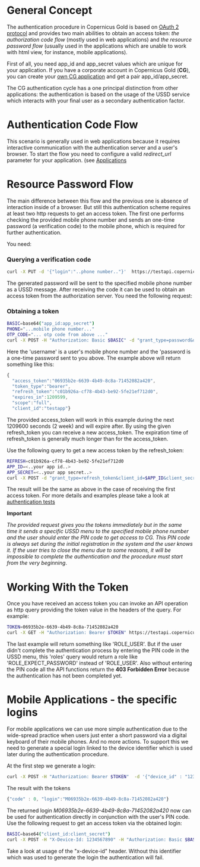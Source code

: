 # General Concept

The authentication procedure in Copernicus Gold is based on [OAuth 2 protocol](https://tools.ietf.org/html/rfc6749) and provides two 
main abilities to obtain an access token: *the authorization code flow* (mostly used in web applications) and 
*the resource password flow* (usually used in the applications which are unable to work with html view, for instance, mobile applications).

First of all, you need app\_id and app\_secret values which are unique for your application. If you have a corporate
account in Copernicus Gold (**CG**), you can create your [own CG application](./applications/registration.md) and get a pair app\_id/app\_secret. 

The CG authentication cycle has a one principal distinction from other applications: the authentication 
is based on the usage of the USSD service which interacts with your final user as a secondary authentication factor.

# Authentication Code Flow

This scenario is generally used in web applications because it requires interactive communication with the authentication
server and a user's browser. To start the flow you need to configure a valid *redirect_url* parameter for your application.
(see [Applications](./applications/applications.md)

# Resource Password Flow

The main difference between this flow and the previous one is absence of interaction inside of a browser. But still this
authentication scheme requires at least two http requests to get an access token. The first one performs checking
the provided mobile phone number and sends an one-time password (a verification code) to the mobile phone, which is required for 
further authentication.

You need:

### Querying a verification code
```bash
curl -X PUT -d '{"login":"..phone number.."}'  https://testapi.copernicusgold.com/api/v1/otp
```

The generated password will be sent to the specified mobile phone number as a USSD message. After receiving the code it can be used
to obtain an access token from the authorization server. You need the following request:

### Obtaining a token
```bash
BASIC=base64("app_id:app_secret")
PHONE="...mobile phone number..."
OTP_CODE="... otp code from above ..."
curl -X POST -H "Authorization: Basic $BASIC" -d "grant_type=password&username=$PHONE&password=$OTP_CODE&scope=full" https://testapi.copernicusgold.com/auth/oauth/token
```

Here the 'username' is a user's mobile phone number and the 'password is a one-time password sent to you above. 
The example above will return something like this:

```javascript
{
  "access_token":"06935b2e-6639-4b49-8c8a-71452082a420",
  "token_type":"bearer",
  "refresh_token":"c01b926a-cf78-4b43-be92-5fe21ef712d0",
  "expires_in":1209599,
  "scope":"full",
  "client_id":"testapp"}
```

The provided access\_token will work in this example during the next 1209600 seconds (2 week) and will expire after. By using the given refresh\_token
you can receive a new access_token. The expiration time of refresh_token is generally much longer than for the 
access\_token.

Use the following query to get a new access token by the refresh\_token:

```bash
REFRESH=c01b926a-cf78-4b43-be92-5fe21ef712d0
APP_ID=<..your app id..>
APP_SECRET=<..your app secret..>
curl -X POST -d "grant_type=refresh_token&client_id=$APP_ID&client_secret=$APP_SECRET&refresh_token=$REFRESH" https://testapi.copernicusgold.com/auth/oauth/token
```

The result will be the same as above in the case of receiving the first access token. For more details and examples please take a look
at [authentication tests](../tests/authenticate_test.sh)

**Important**

*The provided request gives you the tokens immediately but in the same time it sends a specific USSD menu to the specified 
mobile phone number and the user should enter the PIN code to get access to CG. 
This PIN code is always set during the initial registration in the system and the user knows it. 
If the user tries to close the menu due to some reasons, it will be impossible to complete the authentication and the procedure must start
from the very beginning*.
 
# Working With the Token

Once you have received an access token you can invoke an API operation as http query providing the token value in the headers of the query. 
For example:
```bash
TOKEN=06935b2e-6639-4b49-8c8a-71452082a420
curl -X GET -H "Authorization: Bearer $TOKEN" https://testapi.copernicusgold.com/api/v1/users/roles
```

The last example will return something like 'ROLE\_USER'. But if the user didn't complete the authentication process 
by entering the PIN code in the USSD menu, this 'roles' query would return a role like 'ROLE\_EXPECT_PASSWORD' instead of 'ROLE\_USER'.
Also without entering the PIN code all the API functions return the **403 Forbidden Error** because the authentication 
has not been completed yet.
 
# Mobile Applications - the specific logins

For mobile applications we can use more simple authentication due to the wide-spread practice when users just enter
a short password via a digital keyboard of their mobile phones. And no more actions. To support this we need to generate
a special login linked to the device identifier which is used later during the authentication procedure.

At the first step we generate a login:

```bash
curl -X POST -H "Authorization: Bearer $TOKEN"  -d '{"device_id" : "1234567890"}' https://testapi.copernicusgold.com/api/v1/logins
```

The result with the tokens
```javascript
{"code" : 0, "login":"M06935b2e-6639-4b49-8c8a-71452082a420"}
```

The returned login *M06935b2e-6639-4b49-8c8a-71452082a420* now can be used for authentication directly in conjunction with
the user's PIN code. Use the following request to get an access token via the obtained login:

```bash
BASIC=base64("client_id:client_secret")
curl -X POST -H "X-Device-Id: 1234567890" -H "Authorization: Basic $BASIC" -d "grant_type=password&username=M06935b2e-6639-4b49-8c8a-71452082a420&password=PIN&scope=full" https://testapi.copernicusgold.com/auth/oauth/token
```

Take a look at usage of the "x-device-id" header. Without this identifier which was used to generate the login
the authentication will fail.
